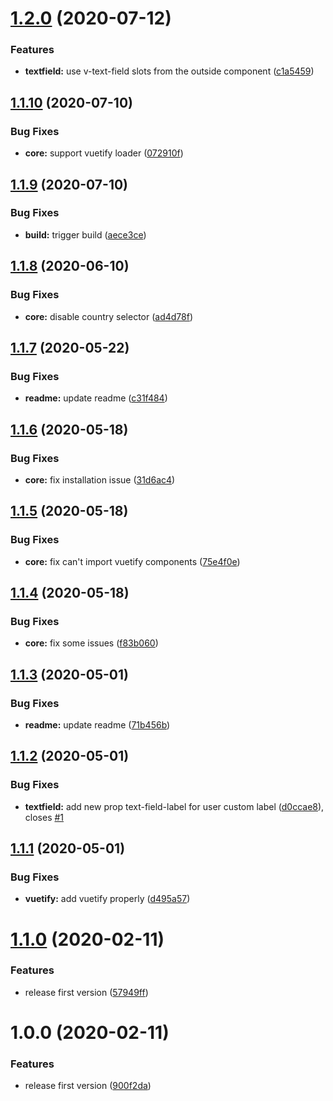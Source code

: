 # [1.2.0](https://github.com/yogakurniawan/vue-tel-input-vuetify/compare/v1.1.10...v1.2.0) (2020-07-12)


### Features

* **textfield:** use v-text-field slots from the outside component ([c1a5459](https://github.com/yogakurniawan/vue-tel-input-vuetify/commit/c1a54594cf86bd8c7f3d32d269e7e9c06591c303))

## [1.1.10](https://github.com/yogakurniawan/vue-tel-input-vuetify/compare/v1.1.9...v1.1.10) (2020-07-10)


### Bug Fixes

* **core:** support vuetify loader ([072910f](https://github.com/yogakurniawan/vue-tel-input-vuetify/commit/072910f1f0188426f6a4bf91f45dd9653165ce2f))

## [1.1.9](https://github.com/yogakurniawan/vue-tel-input-vuetify/compare/v1.1.8...v1.1.9) (2020-07-10)


### Bug Fixes

* **build:** trigger build ([aece3ce](https://github.com/yogakurniawan/vue-tel-input-vuetify/commit/aece3ce6ca24bff78e915783ddd4dcadc2677c5a))

## [1.1.8](https://github.com/yogakurniawan/vue-tel-input-vuetify/compare/v1.1.7...v1.1.8) (2020-06-10)


### Bug Fixes

* **core:** disable country selector ([ad4d78f](https://github.com/yogakurniawan/vue-tel-input-vuetify/commit/ad4d78fc2f499506b63e3e94c8b4abf670f41552))

## [1.1.7](https://github.com/yogakurniawan/vue-tel-input-vuetify/compare/v1.1.6...v1.1.7) (2020-05-22)


### Bug Fixes

* **readme:** update readme ([c31f484](https://github.com/yogakurniawan/vue-tel-input-vuetify/commit/c31f4849c758e60df4f8bff03aa00bbe4904e708))

## [1.1.6](https://github.com/yogakurniawan/vue-tel-input-vuetify/compare/v1.1.5...v1.1.6) (2020-05-18)


### Bug Fixes

* **core:** fix installation issue ([31d6ac4](https://github.com/yogakurniawan/vue-tel-input-vuetify/commit/31d6ac41258ced930e23a9f0ed9c62c5705f4c82))

## [1.1.5](https://github.com/yogakurniawan/vue-tel-input-vuetify/compare/v1.1.4...v1.1.5) (2020-05-18)


### Bug Fixes

* **core:** fix can't import vuetify components ([75e4f0e](https://github.com/yogakurniawan/vue-tel-input-vuetify/commit/75e4f0ef09f6232d679605a7acb416311cd52d07))

## [1.1.4](https://github.com/yogakurniawan/vue-tel-input-vuetify/compare/v1.1.3...v1.1.4) (2020-05-18)


### Bug Fixes

* **core:** fix some issues ([f83b060](https://github.com/yogakurniawan/vue-tel-input-vuetify/commit/f83b060aa5d552d7e4cc845d02e1665f6fdd967f))

## [1.1.3](https://github.com/yogakurniawan/vue-tel-input-vuetify/compare/v1.1.2...v1.1.3) (2020-05-01)


### Bug Fixes

* **readme:** update readme ([71b456b](https://github.com/yogakurniawan/vue-tel-input-vuetify/commit/71b456b83f1cbdb52f29c27352b7ec329e7edb63))

## [1.1.2](https://github.com/yogakurniawan/vue-tel-input-vuetify/compare/v1.1.1...v1.1.2) (2020-05-01)


### Bug Fixes

* **textfield:** add new prop text-field-label for user custom label ([d0ccae8](https://github.com/yogakurniawan/vue-tel-input-vuetify/commit/d0ccae8bc6ff0bb02cabdedd334357bde1215df2)), closes [#1](https://github.com/yogakurniawan/vue-tel-input-vuetify/issues/1)

## [1.1.1](https://github.com/yogakurniawan/vue-tel-input-vuetify/compare/v1.1.0...v1.1.1) (2020-05-01)


### Bug Fixes

* **vuetify:** add vuetify properly ([d495a57](https://github.com/yogakurniawan/vue-tel-input-vuetify/commit/d495a57ef26ff312ab63d0c0569f805890900d6a))

# [1.1.0](https://github.com/yogakurniawan/vue-tel-input-vuetify/compare/v1.0.0...v1.1.0) (2020-02-11)


### Features

* release first version ([57949ff](https://github.com/yogakurniawan/vue-tel-input-vuetify/commit/57949ffea4cf6d1ac83a1e6c7fab814f55ac2d06))

# 1.0.0 (2020-02-11)


### Features

* release first version ([900f2da](https://github.com/yogakurniawan/vue-tel-input-vuetify/commit/900f2da3fbf230b7d536a869ab053f3cbc52a56d))
